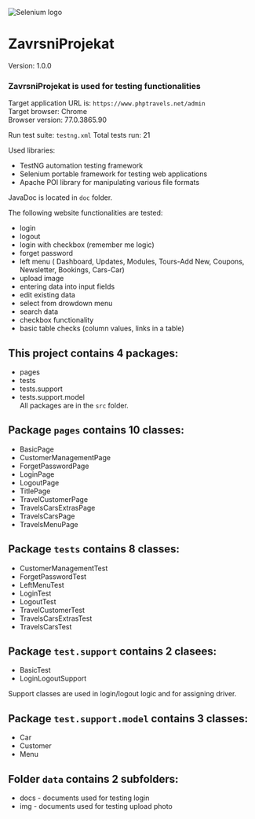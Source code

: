 ![Selenium logo](https://www.selenium.dev/images/selenium_logo_large.png)
# ZavrsniProjekat
Version: 1.0.0


### ZavrsniProjekat is used for testing functionalities  

Target application URL is: ``https://www.phptravels.net/admin``  
Target browser: Chrome  
Browser version: 77.0.3865.90

Run test suite: `testng.xml`
Total tests run: 21

Used libraries: 
- TestNG automation testing framework  
- Selenium portable framework for testing web applications 
- Apache POI library for manipulating various file formats 

JavaDoc is located in `doc` folder.

The following website functionalities are tested: 
- login
- logout
- login with checkbox (remember me logic)
- forget password
- left menu ( Dashboard, Updates, Modules, Tours-Add New, Coupons, Newsletter, Bookings, Cars-Car)
- upload image
- entering data into input fields
- edit existing data
- select from drowdown menu
- search data
- checkbox functionality
- basic table checks (column values, links in a table)


## This project contains 4 packages:
- pages
- tests
- tests.support
- tests.support.model  
All packages are in the `src` folder.

## Package `pages` contains 10 classes:
- BasicPage
- CustomerManagementPage
- ForgetPasswordPage
- LoginPage
- LogoutPage
- TitlePage
- TravelCustomerPage
- TravelsCarsExtrasPage
- TravelsCarsPage
- TravelsMenuPage

## Package `tests` contains 8 classes:
- CustomerManagementTest
- ForgetPasswordTest
- LeftMenuTest
- LoginTest
- LogoutTest
- TravelCustomerTest
- TravelsCarsExtrasTest
- TravelsCarsTest

## Package `test.support` contains 2 clasees:
- BasicTest
- LoginLogoutSupport

Support classes are used in login/logout logic and for assigning driver.

## Package `test.support.model` contains 3 classes:
- Car
- Customer
- Menu

## Folder `data` contains 2 subfolders:
- docs - documents used for testing login
- img - documents used for testing upload photo 
